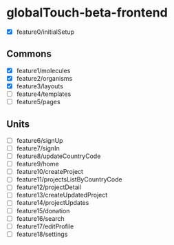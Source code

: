 # globalTouch-beta-frontend

- [x] feature0/initialSetup

## Commons

- [x] feature1/molecules
- [x] feature2/organisms
- [x] feature3/layouts
- [ ] feature4/templates
- [ ] feature5/pages

## Units

- [ ] feature6/signUp
- [ ] feature7/signIn
- [ ] feature8/updateCountryCode
- [ ] feature9/home
- [ ] feature10/createProject
- [ ] feature11/projectsListByCountryCode
- [ ] feature12/projectDetail
- [ ] feature13/createUpdatedProject
- [ ] feature14/projectUpdates
- [ ] feature15/donation
- [ ] feature16/search
- [ ] feature17/editProfile
- [ ] feature18/settings
